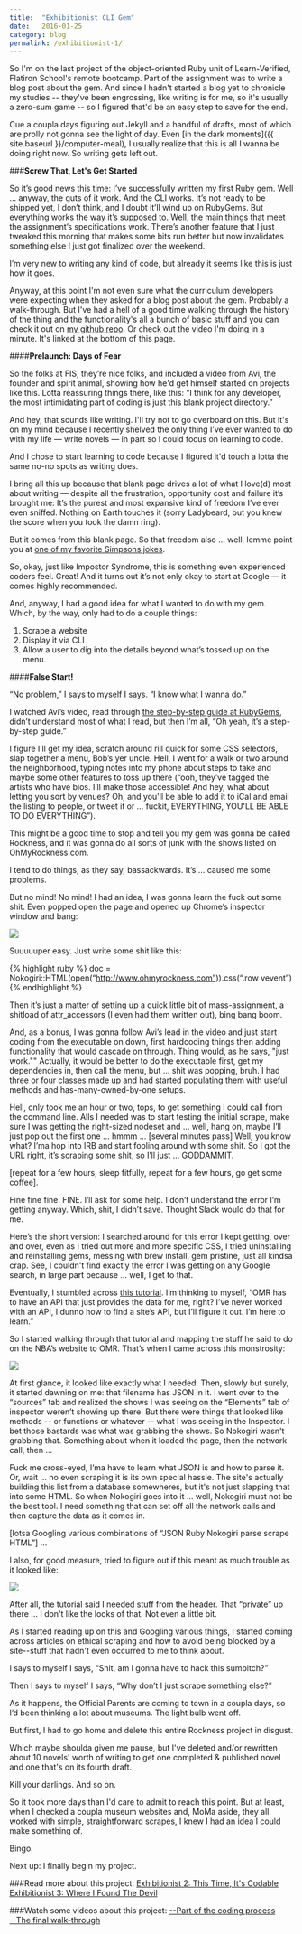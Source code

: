 ```yaml
---
title:  "Exhibitionist CLI Gem"
date:   2016-01-25
category: blog
permalink: /exhibitionist-1/
---
```


So I'm on the last project of the object-oriented Ruby unit of Learn-Verified, Flatiron School's remote bootcamp. Part of the assignment was to write a blog post about the gem. And since I hadn't started a blog yet to chronicle my studies -- they've been engrossing, like writing is for me, so it's usually a zero-sum game -- so I figured that'd be an easy step to save for the end. 

Cue a coupla days figuring out Jekyll and a handful of drafts, most of which are prolly not gonna see the light of day. Even [in the dark moments]({{ site.baseurl }}/computer-meal), I usually realize that this is all I wanna be doing right now. So writing gets left out. 

###**Screw That, Let's Get Started** 

So it’s good news this time: I’ve successfully written my first Ruby gem. Well … anyway, the guts of it work. And the CLI works. It’s not ready to be shipped yet, I don’t think, and I doubt it’ll wind up on RubyGems. But everything works the way it’s supposed to. Well, the main things that meet the assignment’s specifications work. There’s another feature that I just tweaked this morning that makes some bits run better but now invalidates something else I just got finalized over the weekend. 

I’m very new to writing any kind of code, but already it seems like this is just how it goes. 

Anyway, at this point I'm not even sure what the curriculum developers were expecting when they asked for a blog post about the gem. Probably a walk-through. But I've had a hell of a good time walking through the history of the thing and the functionality's all a bunch of basic stuff and you can check it out on [my github repo](https://github.com/authorbeard/exhibitionist-cli-gem). Or check out the video I'm doing in a minute. It's linked at the bottom of this page. 

####**Prelaunch: Days of Fear**

So the folks at FIS, they’re nice folks, and included a video from Avi, the founder and spirit animal, showing how he'd get himself started on projects like this. Lotta reassuring things there, like this: “I think for any developer, the most intimidating part of coding is just this blank project directory.” 

And hey, that sounds like writing. I'll try not to go overboard on this. But it's on my mind because I recently shelved the only thing I’ve ever wanted to do with my life — write novels — in part so I could focus on learning to code. 

And I chose to start learning to code because I figured it'd touch a lotta the same no-no spots as writing does.  

I bring all this up because that blank page drives a lot of what I love(d) most about writing — despite all the frustration, opportunity cost and failure it’s brought me: It’s the purest and most expansive kind of freedom I’ve ever even sniffed. Nothing on Earth touches it (sorry Ladybeard, but you knew the score when you took the damn ring). 

But it comes from this blank page. So that freedom also ... well, lemme point you at <a href="https://youtu.be/tPc6qaEQ600">one of my favorite Simpsons jokes</a>. 

So, okay, just like Impostor Syndrome, this is something even experienced coders feel. Great! And it turns out it’s not only okay to start at Google — it comes highly recommended. 

And, anyway, I had a good idea for what I wanted to do with my gem. Which, by the way, only had to do a couple things: 

1. Scrape a website  
2. Display it via CLI   
3. Allow a user to dig into the details beyond what’s tossed up on the menu.  

####**False Start!**

“No problem,” I says to myself I says. “I know what I wanna do.”

I watched Avi’s video, read through <a href="http://guides.rubygems.org/make-your-own-gem/"> the step-by-step guide at RubyGems</a>, didn’t understand most of what I read, but then I’m all, “Oh yeah, it’s a step-by-step guide.” 

I figure I’ll get my idea, scratch around rill quick for some CSS selectors, slap together a menu, Bob’s yer uncle. Hell, I went for a walk or two around the neighborhood, typing notes into my phone about steps to take and maybe some other features to toss up there (“ooh, they’ve tagged the artists who have bios. I’ll make those accessible! And hey, what about letting you sort by venues? Oh, and you'll be able to add it to iCal and email the listing to people, or tweet it or ... fuckit, EVERYTHING, YOU'LL BE ABLE TO DO EVERYTHING”).

This might be a good time to stop and tell you my gem was gonna be called Rockness, and it was gonna do all sorts of junk with the shows listed on OhMyRockness.com. 

I tend to do things, as they say, bassackwards. It’s … caused me some problems. 

But no mind! No mind! I had an idea, I was gonna learn the fuck out some shit. Even popped open the page and opened up Chrome’s inspector window and bang: 


<img src="{{ site.baseurl }}/assets/Rockness inspector.png">


Suuuuuper easy. Just write some shit like this: 

{% highlight ruby %}
doc = Nokogiri::HTML(open(“http://www.ohmyrockness.com”)).css(“.row vevent”)
{% endhighlight %}

Then it’s just a matter of setting up a quick little bit of mass-assignment, a shitload of attr_accessors (I even had them written out), bing bang boom. 

And, as a bonus, I was gonna follow Avi’s lead in the video and just start coding from the executable on down, first hardcoding things then adding functionality that would cascade on through. Thing would, as he says, "just work."" Actually, it would be better to do the executable first, get my dependencies in, then call the menu, but … shit was popping, bruh. I had three or four classes made up and had started populating them with useful methods and has-many-owned-by-one setups. 

Hell, only took me an hour or two, tops, to get something I could call from the command line. Alls I needed was to start testing the initial scrape, make sure I was getting the right-sized nodeset and … well, hang on, maybe I’ll just pop out the first one … hmmm … [several minutes pass] Well, you know what? I’ma hop into IRB and start fooling around with some shit. So I got the URL right, it’s scraping some shit, so I’ll just … GODDAMMIT. 

[repeat for a few hours, sleep fitfully, repeat for a few hours, go get some coffee]. 

Fine fine fine. FINE. I’ll ask for some help. I don’t understand the error I’m getting anyway. Which, shit, I didn’t save. Thought Slack would do that for me. 

Here’s the short version: I searched around for this error I kept getting, over and over, even as I tried out more and more specific CSS, I tried uninstalling and reinstalling gems, messing with brew install, gem pristine, just all kindsa crap. See, I couldn't find exactly the error I was getting on any Google search, in large part because ... well, I get to that. 

Eventually, I stumbled across [this tutorial](http://www.gregreda.com/2015/02/15/web-scraping-finding-the-api/). I’m thinking to myself, “OMR has to have an API that just provides the data for me, right? I’ve never worked with an API, I dunno how to find a site’s API, but I’ll figure it out. I’m here to learn.”

So I started walking through that tutorial and mapping the stuff he said to do on the NBA’s website to OMR. That’s when I came across this monstrosity: 


<img src="{{ site.baseurl }}/assets/Rockness JSON network call.png">


At first glance, it looked like exactly what I needed. Then, slowly but surely, it started dawning on me: that filename has JSON in it. I went over to the “sources” tab and realized the shows I was seeing on the “Elements” tab of inspector weren’t showing up there. But there were things that looked like methods -- or functions or whatever -- what I was seeing in the Inspector. I bet those bastards was what was grabbing the shows. So Nokogiri wasn't grabbing that. Something about when it loaded the page, then the network call, then ... 

Fuck me cross-eyed, I’ma have to learn what JSON is and how to parse it. Or, wait ... no even scraping it is its own special hassle. The site's actually building this list from a database somewheres, but it's not just slapping that into some HTML. So when Nokogiri goes into it ... well, Nokogiri must not be the best tool. I need something that can set off all the network calls and then capture the data as it comes in.  

[lotsa Googling various combinations of “JSON Ruby Nokogiri parse scrape HTML”] ...

I also, for good measure, tried to figure out if this meant as much trouble as it looked like: 

<img src="{{ site.baseurl }}/assets/Rockness header.png">

After all, the tutorial said I needed stuff from the header. That “private” up there ... I don't like the looks of that. Not even a little bit.  

As I started reading up on this and Googling various things, I started coming across articles on ethical scraping and how to avoid being blocked by a site--stuff that hadn't even occurred to me to think about. 

I says to myself I says, “Shit, am I gonna have to hack this sumbitch?”

Then I says to myself I says, “Why don’t I just scrape something else?”

As it happens, the Official Parents are coming to town in a coupla days, so I’d been thinking a lot about museums. The light bulb went off. 

But first, I had to go home and delete this entire Rockness project in disgust. 

Which maybe shoulda given me pause, but I've deleted and/or rewritten about 10 novels' worth of writing to get one completed & published novel and one that's on its fourth draft. 

Kill your darlings. And so on. 

So it took more days than I'd care to admit to reach this point. But at least, when I checked a coupla museum websites and, MoMa aside, they all worked with simple, straightforward scrapes, I knew I had an idea I could make something of. 

Bingo. 

Next up: I finally begin my project. 

###Read more about this project: 
<a href="{{ site.baseurl }}/exhibitionist-2/">Exhibitionist 2: This Time, It's Codable</a>  
<a href="{{ site.baseurl }}/exhibitionist-3">Exhibitionist 3: Where I Found The Devil</a>

###Watch some videos about this project: 
[--Part of the coding process](https://youtu.be/YSzna66G41E)  
[--The final walk-through](https://youtu.be/xLfatZOHAPE)